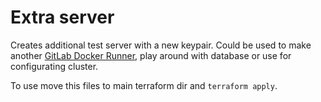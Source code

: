 # Extra server

Creates additional test server with a new keypair. Could be used to make another [GitLab Docker Runner](https://docs.gitlab.com/runner/install/docker.html), play around with database or use for configurating cluster.

To use move this files to main terraform dir and `terraform apply`.
